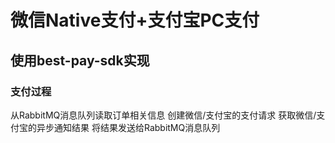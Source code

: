 # 微信Native支付+支付宝PC支付

## 使用best-pay-sdk实现

  ### 支付过程
  从RabbitMQ消息队列读取订单相关信息
  创建微信/支付宝的支付请求
  获取微信/支付宝的异步通知结果
  将结果发送给RabbitMQ消息队列
   
    
